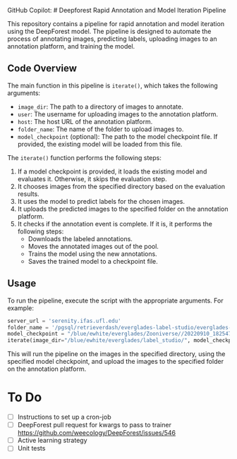 GitHub Copilot: # Deepforest Rapid Annotation and Model Iteration Pipeline

This repository contains a pipeline for rapid annotation and model iteration using the DeepForest model. The pipeline is designed to automate the process of annotating images, predicting labels, uploading images to an annotation platform, and training the model.

## Code Overview

The main function in this pipeline is `iterate()`, which takes the following arguments:

- `image_dir`: The path to a directory of images to annotate.
- `user`: The username for uploading images to the annotation platform.
- `host`: The host URL of the annotation platform.
- `folder_name`: The name of the folder to upload images to.
- `model_checkpoint` (optional): The path to the model checkpoint file. If provided, the existing model will be loaded from this file.

The `iterate()` function performs the following steps:

1. If a model checkpoint is provided, it loads the existing model and evaluates it. Otherwise, it skips the evaluation step.
2. It chooses images from the specified directory based on the evaluation results.
3. It uses the model to predict labels for the chosen images.
4. It uploads the predicted images to the specified folder on the annotation platform.
5. It checks if the annotation event is complete. If it is, it performs the following steps:
   - Downloads the labeled annotations.
   - Moves the annotated images out of the pool.
   - Trains the model using the new annotations.
   - Saves the trained model to a checkpoint file.

## Usage

To run the pipeline, execute the script with the appropriate arguments. For example:

```python
server_url = 'serenity.ifas.ufl.edu'
folder_name = '/pgsql/retrieverdash/everglades-label-studio/everglades-data/input'
model_checkpoint = "/blue/ewhite/everglades/Zooniverse//20220910_182547/species_model.pl"
iterate(image_dir="/blue/ewhite/everglades/label_studio/", model_checkpoint=model_checkpoint, user="ben", host=server_url, folder_name=folder_name)
```

This will run the pipeline on the images in the specified directory, using the specified model checkpoint, and upload the images to the specified folder on the annotation platform.

# To Do

- [ ] Instructions to set up a cron-job
- [ ] DeepForest pull request for kwargs to pass to trainer https://github.com/weecology/DeepForest/issues/546
- [ ] Active learning strategy
- [ ] Unit tests